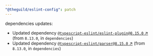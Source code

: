 ```yaml
---
"@theguild/eslint-config": patch
---
```

dependencies updates:
  - Updated dependency [`@typescript-eslint/eslint-plugin@8.15.0` ↗︎](https://www.npmjs.com/package/@typescript-eslint/eslint-plugin/v/8.15.0) (from `8.13.0`, in `dependencies`)
  - Updated dependency [`@typescript-eslint/parser@8.15.0` ↗︎](https://www.npmjs.com/package/@typescript-eslint/parser/v/8.15.0) (from `8.13.0`, in `dependencies`)
